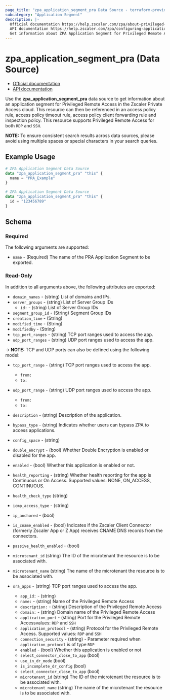 ```yaml
---
page_title: "zpa_application_segment_pra Data Source - terraform-provider-zpa"
subcategory: "Application Segment"
description: |-
  Official documentation https://help.zscaler.com/zpa/about-privileged-remote-access-applications
  API documentation https://help.zscaler.com/zpa/configuring-application-segments-using-api
  Get information about ZPA Application Segment for Privileged Remote Access.
---
```


# zpa_application_segment_pra (Data Source)

* [Official documentation](https://help.zscaler.com/zpa/about-privileged-remote-access-applications)
* [API documentation](https://help.zscaler.com/zpa/configuring-application-segments-using-api)

Use the **zpa_application_segment_pra** data source to get information about an application segment for Privileged Remote Access in the Zscaler Private Access cloud. This resource can then be referenced in an access policy rule, access policy timeout rule, access policy client forwarding rule and inspection policy. This resource supports Privileged Remote Access for both `RDP` and `SSH`.

**NOTE:** To ensure consistent search results across data sources, please avoid using multiple spaces or special characters in your search queries.

## Example Usage

```terraform
# ZPA Application Segment Data Source
data "zpa_application_segment_pra" "this" {
  name = "PRA_Example"
}
```

```terraform
# ZPA Application Segment Data Source
data "zpa_application_segment_pra" "this" {
  id = "123456789"
}
```

## Schema

### Required

The following arguments are supported:

* `name` - (Required) The name of the PRA Application Segment to be exported.

### Read-Only

In addition to all arguments above, the following attributes are exported:

* `domain_names` - (string) List of domains and IPs.
* `server_groups` - (string) List of Server Group IDs
  * `id:` - (string) List of Server Group IDs
* `segment_group_id` - (String) Segment Group IDs
* `creation_time` - (String)
* `modified_time` - (String)
* `modifiedby` - (String)
* `tcp_port_ranges` - (string) TCP port ranges used to access the app.
* `udp_port_ranges` - (string) UDP port ranges used to access the app.

-> **NOTE:**  TCP and UDP ports can also be defined using the following model:

* `tcp_port_range` - (string) TCP port ranges used to access the app.
  * `from:`
  * `to:`
* `udp_port_range` - (string) UDP port ranges used to access the app.
  * `from:`
  * `to:`

* `description` - (string) Description of the application.
* `bypass_type` - (string) Indicates whether users can bypass ZPA to access applications.
* `config_space` - (string)
* `double_encrypt` - (bool) Whether Double Encryption is enabled or disabled for the app.
* `enabled` - (bool) Whether this application is enabled or not.
* `health_reporting` - (string) Whether health reporting for the app is Continuous or On Access. Supported values: NONE, ON_ACCESS, CONTINUOUS.
* `health_check_type` (string)
* `icmp_access_type` - (string)
* `ip_anchored` - (bool)
* `is_cname_enabled` - (bool) Indicates if the Zscaler Client Connector (formerly Zscaler App or Z App) receives CNAME DNS records from the connectors.
* `passive_health_enabled` - (bool)
* `microtenant_id` (string) The ID of the microtenant the resource is to be associated with.
* `microtenant_name` (string) The name of the microtenant the resource is to be associated with.

* `sra_apps` - (string) TCP port ranges used to access the app.
  * `app_id:` - (string)
  * `name:` - (string) Name of the Privileged Remote Access
  * `description:` - (string) Description of the Privileged Remote Access
  * `domain:` - (string) Domain name of the Privileged Remote Access
  * `application_port` - (string) Port for the Privileged Remote Accessvalues: `RDP` and `SSH`
  * `application_protocol` - (string) Protocol for the Privileged Remote Access. Supported values: `RDP` and `SSH`
  * `connection_security` - (string) - Parameter required when `application_protocol` is of type `RDP`
  * `enabled` - (bool) Whether this application is enabled or not
  * `select_connector_close_to_app` (bool)
  * `use_in_dr_mode` (bool)
  * `is_incomplete_dr_config` (bool)
  * `select_connector_close_to_app` (bool)
  * `microtenant_id` (string) The ID of the microtenant the resource is to be associated with.
  * `microtenant_name` (string) The name of the microtenant the resource is to be associated with.
